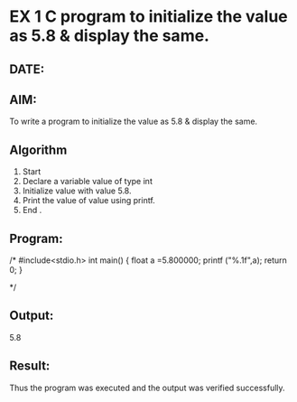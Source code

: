 # EX 1 C program to initialize the value as 5.8 & display the same.
## DATE:
## AIM:
To write a program to initialize the value as 5.8 & display the same.

## Algorithm
1. Start
2. Declare a variable value of type int
3. Initialize value with value 5.8.
4. Print the value of value using printf.
5. End .

## Program:
/*
#include<stdio.h>
int main()
{
float a =5.800000;
printf ("%.1f",a);
return 0;
}
 
*/

## Output:
5.8



## Result:
Thus the program was executed and the output was verified successfully.
